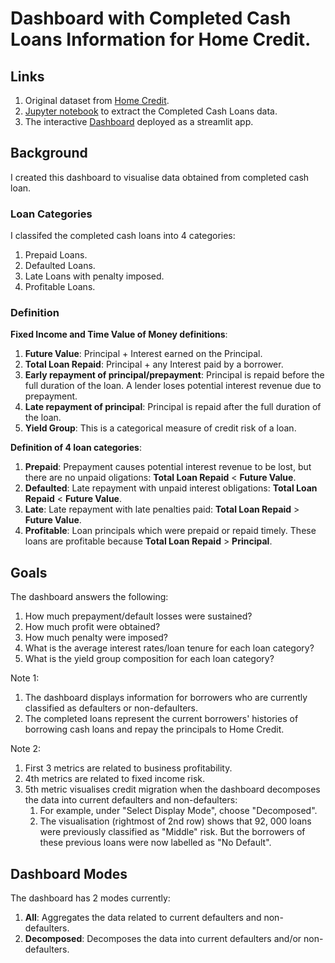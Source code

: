 # Dashboard with Completed Cash Loans Information for Home Credit.

## Links
1. Original dataset from [Home Credit](https://www.kaggle.com/competitions/home-credit-default-risk/data).
2. [Jupyter notebook](https://github.com/HoWeiChin/GA_Capstone/blob/main/extracting-instalment-payment-features.ipynb) to extract the Completed Cash Loans data.
3. The interactive [Dashboard](https://howeichin-ga-capstone-homecreditdashboard-app-hg8136.streamlit.app/) deployed as a streamlit app.

## Background
<p>I created this dashboard to visualise data obtained from completed cash loan. </p>

### Loan Categories
I classifed the completed cash loans into 4 categories:
1. Prepaid Loans.
2. Defaulted Loans.
3. Late Loans with penalty imposed.
4. Profitable Loans.

### Definition

**Fixed Income and Time Value of Money definitions**:
1. **Future Value**: Principal + Interest earned on the Principal.
2. **Total Loan Repaid**: Principal + any Interest paid by a borrower.
3. **Early repayment of principal/prepayment**: Principal is repaid before the full duration of the loan. A lender loses potential interest revenue due to prepayment.
4. **Late repayment of principal**:  Principal is repaid after the full duration of the loan.
5. **Yield Group**: This is a categorical measure of credit risk of a loan.

**Definition of 4 loan categories**:
1. **Prepaid**: Prepayment causes potential interest revenue to be lost, but there are no unpaid oligations: **Total Loan Repaid** < **Future Value**.
2. **Defaulted**: Late repayment with unpaid interest obligations: **Total Loan Repaid** < **Future Value**.
3. **Late**: Late repayment with late penalties paid: **Total Loan Repaid** > **Future Value**.
4. **Profitable**: Loan principals which were prepaid or repaid timely. These loans are profitable because **Total Loan Repaid** > **Principal**.

## Goals
The dashboard answers the following:
1. How much prepayment/default losses were sustained?
2. How much profit were obtained?
3. How much penalty were imposed?
4. What is the average interest rates/loan tenure for each loan category?
5. What is the yield group composition for each loan category?

Note 1: 
1. The dashboard displays information for borrowers who are currently classified as defaulters or non-defaulters.
2. The completed loans represent the current borrowers' histories of borrowing cash loans and repay the principals to Home Credit.

Note 2: 
1. First 3 metrics are related to business profitability. 
2. 4th metrics are related to fixed income risk. 
3. 5th metric visualises credit migration when the dashboard decomposes the data into current defaulters and non-defaulters:
    1. For example, under "Select Display Mode", choose "Decomposed".
    2. The visualisation (rightmost of 2nd row) shows that 92, 000 loans were previously classified as "Middle" risk. But the borrowers of these previous loans were now labelled as "No Default".

## Dashboard Modes
The dashboard has 2 modes currently:
1. **All**: Aggregates the data related to current defaulters and non-defaulters.
2. **Decomposed**: Decomposes the data into current defaulters and/or non-defaulters.
